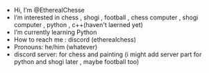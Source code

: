- Hi, I’m @EtherealChesse
- I’m interested in chess , shogi , football , chess computer , shogi computer , python , c++(haven't laerned yet) 
- I’m currently learning Python
- How to reach me : discord (etherealchess)
- Pronouns: he/him (whatever) 
- discord server: for chess and painting (i might add server part for python and shogi later , maybe football too) 
<!---
EtherealChesse/EtherealChesse is a ✨ special ✨ repository because its `README.md` (this file) appears on your GitHub profile.
You can click the Preview link to take a look at your changes.
--->
